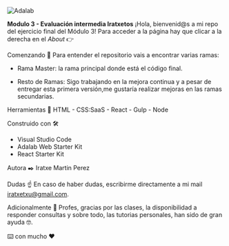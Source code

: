 ![Adalab](https://beta.adalab.es/resources/images/adalab-logo-155x61-bg-white.png)

**Modulo 3 - Evaluación intermedia Iratxetos**
¡Hola, bienvenid@s a mi repo del ejercicio final del Módulo 3!
Para acceder a la página hay que clicar a la derecha en el _About_ 👉

Comenzando 🚀
Para entender el repositorio vais a encontrar varias ramas:

- Rama Master: la rama principal donde está el código final.

- Resto de Ramas: Sigo trabajando en la mejora continua y a pesar de entregar esta primera versión,me gustaría realizar mejoras en las ramas secundarias.

Herramientas 🔧
HTML - CSS:SaaS - React - Gulp - Node

Construido con 🛠️

- Visual Studio Code
- Adalab Web Starter Kit
- React Starter Kit

Autora ✒️
Iratxe Martin Perez

Dudas ☝
En caso de haber dudas, escribirme directamente a mi mail iratxetxu@gmail.com.

Adicionalmente 🎁
Profes, gracias por las clases, la disponibilidad a responder consultas y sobre todo, las tutorias personales, han sido de gran ayuda 🤓.

⌨️ con mucho ❤️